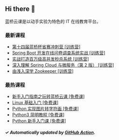 ## Hi there 👋

蓝桥云课是以动手实验为特色的 IT 在线教育平台。

### 最新课程

<!-- LATEST:START -->
- [第十四届蓝桥杯省赛冲刺营 [训练营]](https://www.lanqiao.cn/courses/17812/)
- [Spring Boot 开发在线问卷调查系统实战 [训练营]](https://www.lanqiao.cn/courses/11085/)
- [实战打造百万级高并发秒杀系统 [训练营]](https://www.lanqiao.cn/courses/3367/)
- [深入理解 Spring Cloud 与微服务（第 2 版） [训练营]](https://www.lanqiao.cn/courses/2637/)
- [由浅入深学 Zookeeper [训练营]](https://www.lanqiao.cn/courses/4926/)
<!-- LATEST:END -->

### 最热课程

<!-- HOTEST:START -->
- [新手入门指南之玩转蓝桥云课 [免费课]](https://www.lanqiao.cn/courses/63/)
- [Linux 基础入门 [免费课]](https://www.lanqiao.cn/courses/1/)
- [Python 实现图片转字符画 [免费课]](https://www.lanqiao.cn/courses/370/)
- [Python3 简明教程 [免费课]](https://www.lanqiao.cn/courses/596/)
- [Python 新手入门课 [免费课]](https://www.lanqiao.cn/courses/1330/)
<!-- HOTEST:END -->

##### ✓ Automatically updated by [GitHub Action](https://github.com/lanqiao-courses/.github/actions/workflows/update.yml).
